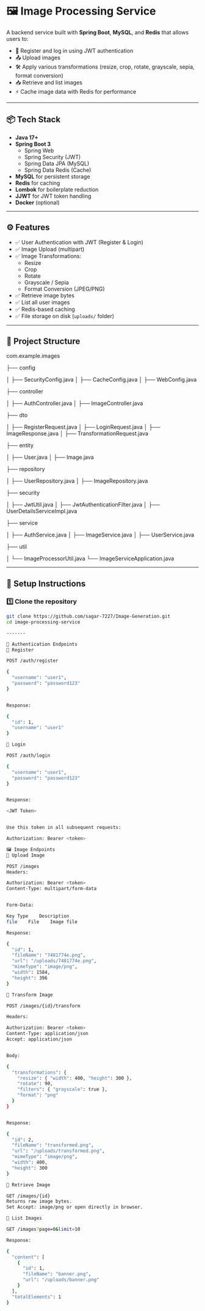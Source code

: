 # 🖼️ Image Processing Service

A backend service built with **Spring Boot**, **MySQL**, and **Redis** that allows users to:

- 🔐 Register and log in using JWT authentication
- 📤 Upload images
- 🛠️ Apply various transformations (resize, crop, rotate, grayscale, sepia, format conversion)
- 📥 Retrieve and list images
- ⚡ Cache image data with Redis for performance

---

## 📦 Tech Stack

- **Java 17+**
- **Spring Boot 3**
    - Spring Web
    - Spring Security (JWT)
    - Spring Data JPA (MySQL)
    - Spring Data Redis (Cache)
- **MySQL** for persistent storage
- **Redis** for caching
- **Lombok** for boilerplate reduction
- **JJWT** for JWT token handling
- **Docker** (optional)

---

## ⚙️ Features

- ✅ User Authentication with JWT (Register & Login)
- ✅ Image Upload (multipart)
- ✅ Image Transformations:
    - Resize
    - Crop
    - Rotate
    - Grayscale / Sepia
    - Format Conversion (JPEG/PNG)
- ✅ Retrieve image bytes
- ✅ List all user images
- ✅ Redis-based caching
- ✅ File storage on disk (`uploads/` folder)

---

## 📁 Project Structure

com.example.images

├── config

│ ├── SecurityConfig.java
│ ├── CacheConfig.java
│ ├── WebConfig.java

├── controller

│ ├── AuthController.java
│ ├── ImageController.java

├── dto

│ ├── RegisterRequest.java
│ ├── LoginRequest.java
│ ├── ImageResponse.java
│ ├── TransformationRequest.java

├── entity

│ ├── User.java
│ ├── Image.java

├── repository

│ ├── UserRepository.java
│ ├── ImageRepository.java

├── security

│ ├── JwtUtil.java
│ ├── JwtAuthenticationFilter.java
│ ├── UserDetailsServiceImpl.java

├── service

│ ├── AuthService.java
│ ├── ImageService.java
│ ├── UserService.java

├── util

│ └── ImageProcessorUtil.java
└── ImageServiceApplication.java

---

## 🧰 Setup Instructions

### 1️⃣ Clone the repository
```bash
git clone https://github.com/sagar-7227/Image-Generation.git
cd image-processing-service

-------

🔑 Authentication Endpoints
🔹 Register

POST /auth/register

{
  "username": "user1",
  "password": "password123"
}


Response:

{
  "id": 1,
  "username": "user1"
}

🔹 Login

POST /auth/login

{
  "username": "user1",
  "password": "password123"
}


Response:

<JWT Token>


Use this token in all subsequent requests:

Authorization: Bearer <token>

🖼️ Image Endpoints
🔹 Upload Image

POST /images
Headers:

Authorization: Bearer <token>
Content-Type: multipart/form-data


Form-Data:

Key	Type	Description
file	File	Image file

Response:

{
  "id": 1,
  "fileName": "7481774e.png",
  "url": "/uploads/7481774e.png",
  "mimeType": "image/png",
  "width": 1584,
  "height": 396
}

🔹 Transform Image

POST /images/{id}/transform

Headers:

Authorization: Bearer <token>
Content-Type: application/json
Accept: application/json


Body:

{
  "transformations": {
    "resize": { "width": 400, "height": 300 },
    "rotate": 90,
    "filters": { "grayscale": true },
    "format": "png"
  }
}


Response:

{
  "id": 2,
  "fileName": "transformed.png",
  "url": "/uploads/transformed.png",
  "mimeType": "image/png",
  "width": 400,
  "height": 300
}

🔹 Retrieve Image

GET /images/{id}
Returns raw image bytes.
Set Accept: image/png or open directly in browser.

🔹 List Images

GET /images?page=0&limit=10

Response:

{
  "content": [
    {
      "id": 1,
      "fileName": "banner.png",
      "url": "/uploads/banner.png"
    }
  ],
  "totalElements": 1
}